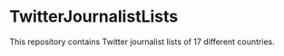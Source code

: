 # TwitterJournalistLists
This repository contains Twitter journalist lists of 17 different countries.
